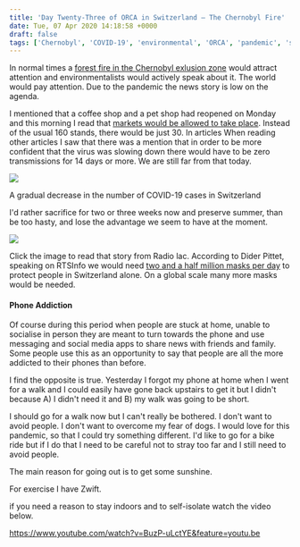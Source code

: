 ```yaml
---
title: 'Day Twenty-Three of ORCA in Switzerland – The Chernobyl Fire'
date: Tue, 07 Apr 2020 14:18:58 +0000
draft: false
tags: ['Chernobyl', 'COVID-19', 'environmental', 'ORCA', 'pandemic', 'social conscience']
---
```


In normal times a [forest fire in the Chernobyl exlusion zone](https://www.theguardian.com/environment/2020/apr/06/bad-news-radiation-spikes-16-times-above-normal-after-forest-fire-near-chernobyl) would attract attention and environmentalists would actively speak about it. The world would pay attention. Due to the pandemic the news story is low on the agenda.

I mentioned that a coffee shop and a pet shop had reopened on Monday and this morning I read that [markets would be allowed to take place](https://www.lfm.ch/actualite/vaud/lausanne/les-marches-de-lausanne-rouvrent-partiellement/). Instead of the usual 160 stands, there would be just 30. In articles When reading other articles I saw that there was a mention that in order to be more confident that the virus was slowing down there would have to be zero transmissions for 14 days or more. We are still far from that today.

![](https://www.main-vision.com/richard/blog/wp-content/uploads/2020/04/Screenshot-2020-04-07-at-10.13.40-1024x659.png)

A gradual decrease in the number of COVID-19 cases in Switzerland

I'd rather sacrifice for two or three weeks now and preserve summer, than be too hasty, and lose the advantage we seem to have at the moment.

[![](https://i0.wp.com/www.main-vision.com/richard/blog/wp-content/uploads/2020/04/Screenshot-2020-04-07-at-15.43.56.png?fit=1024%2C774&ssl=1)](https://www.radiolac.ch/actualite/deux-millions-et-demi-de-masques-sont-arrives-a-geneve/)

Click the image to read that story from Radio lac. According to Dider Pittet, speaking on RTSInfo we would need [two and a half million masks per day](https://www.rts.ch/info/suisse/11229598-il-faudrait-2-5-millions-de-masques-par-jour-pour-deconfiner-les-suisses.html) to protect people in Switzerland alone. On a global scale many more masks would be needed.

#### Phone Addiction

Of course during this period when people are stuck at home, unable to socialise in person they are meant to turn towards the phone and use messaging and social media apps to share news with friends and family. Some people use this as an opportunity to say that people are all the more addicted to their phones than before.

I find the opposite is true. Yesterday I forgot my phone at home when I went for a walk and I could easily have gone back upstairs to get it but I didn't because A) I didn't need it and B) my walk was going to be short.

I should go for a walk now but I can't really be bothered. I don't want to avoid people. I don't want to overcome my fear of dogs. I would love for this pandemic, so that I could try something different. I'd like to go for a bike ride but if I do that I need to be careful not to stray too far and I still need to avoid people.

The main reason for going out is to get some sunshine.

For exercise I have Zwift.

if you need a reason to stay indoors and to self-isolate watch the video below.

https://www.youtube.com/watch?v=BuzP-uLctYE&feature=youtu.be